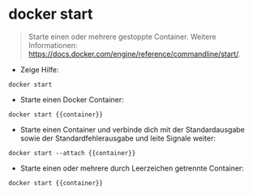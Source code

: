 # docker start

> Starte einen oder mehrere gestoppte Container.
> Weitere Informationen: <https://docs.docker.com/engine/reference/commandline/start/>.

- Zeige Hilfe:

`docker start`

- Starte einen Docker Container:

`docker start {{container}}`

- Starte einen Container und verbinde dich mit der Standardausgabe sowie der Standardfehlerausgabe und leite Signale weiter:

`docker start --attach {{container}}`

- Starte einen oder mehrere durch Leerzeichen getrennte Container:

`docker start {{container}}`
